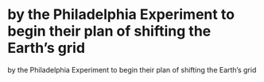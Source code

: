 # by the Philadelphia Experiment to begin their plan of shifting the Earth’s grid

by the Philadelphia Experiment to begin their plan of shifting the Earth’s grid